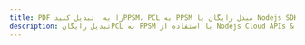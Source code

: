 ---title: PDF را به  تبدیل کنیدPPSM، PCL به PPSM مبدل رایگان یا Nodejs SDKdescription: تبدیل رایگانPCL به PPSM با استفاده از Nodejs Cloud APIs & SDK همچنین اسناد PDF را در Cloud ایجاد، ویرایش و رندر کنید.---